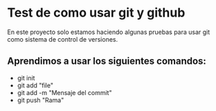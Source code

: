 # Test de como usar git y github

En este proyecto solo estamos haciendo algunas pruebas para usar git como sistema de control de versiones.

## Aprendimos a usar los siguientes comandos: 

- git init
- git add "file"
- git add -m "Mensaje del commit"
- git push "Rama"